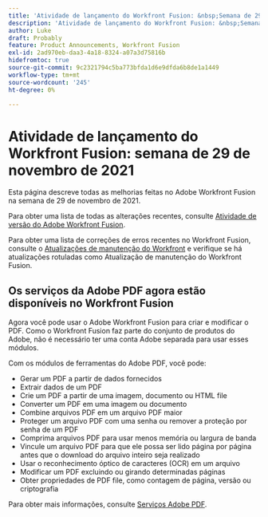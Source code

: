 ```yaml
---
title: 'Atividade de lançamento do Workfront Fusion: &nbsp;Semana de 29 de novembro de 2021'
description: 'Atividade de lançamento do Workfront Fusion: &nbsp;Semana de 29 de novembro de 2021'
author: Luke
draft: Probably
feature: Product Announcements, Workfront Fusion
exl-id: 2ad970eb-daa3-4a18-8324-a07a3d75816b
hidefromtoc: true
source-git-commit: 9c2321794c5ba773bfda1d6e9dfda6b8de1a1449
workflow-type: tm+mt
source-wordcount: '245'
ht-degree: 0%

---
```


# Atividade de lançamento do Workfront Fusion: semana de 29 de novembro de 2021

Esta página descreve todas as melhorias feitas no Adobe Workfront Fusion na semana de 29 de novembro de 2021.

Para obter uma lista de todas as alterações recentes, consulte [Atividade de versão do Adobe Workfront Fusion](../../../product-announcements/product-releases/fusion-release-activity/fusion-release-activity.md).

Para obter uma lista de correções de erros recentes no Workfront Fusion, consulte o [Atualizações de manutenção do Workfront](https://one.workfront.com/s/article/Workfront-Maintenance-Updates-1882317350) e verifique se há atualizações rotuladas como Atualização de manutenção do Workfront Fusion.

## Os serviços da Adobe PDF agora estão disponíveis no Workfront Fusion

Agora você pode usar o Adobe Workfront Fusion para criar e modificar o PDF. Como o Workfront Fusion faz parte do conjunto de produtos do Adobe, não é necessário ter uma conta Adobe separada para usar esses módulos.

Com os módulos de ferramentas do Adobe PDF, você pode:

* Gerar um PDF a partir de dados fornecidos
* Extrair dados de um PDF
* Crie um PDF a partir de uma imagem, documento ou HTML file
* Converter um PDF em uma imagem ou documento
* Combine arquivos PDF em um arquivo PDF maior
* Proteger um arquivo PDF com uma senha ou remover a proteção por senha de um PDF
* Comprima arquivos PDF para usar menos memória ou largura de banda
* Vincule um arquivo PDF para que ele possa ser lido página por página antes que o download do arquivo inteiro seja realizado
* Usar o reconhecimento óptico de caracteres (OCR) em um arquivo
* Modificar um PDF excluindo ou girando determinadas páginas
* Obter propriedades de PDF file, como contagem de página, versão ou criptografia

Para obter mais informações, consulte [Serviços Adobe PDF](../../../workfront-fusion/apps-and-their-modules/pdf-modules.md).
